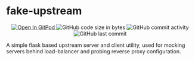 # fake-upstream

<p align="center">
  <a href="https://gitpod.io#https://github.com/da-moon/fake-upstream">
    <img src="https://img.shields.io/badge/open%20in-gitpod-blue?logo=gitpod" alt="Open In GitPod">
  </a>
  <img src="https://img.shields.io/github/languages/code-size/da-moon/fake-upstream" alt="GitHub code size in bytes">
  <img src="https://img.shields.io/github/commit-activity/w/da-moon/fake-upstream" alt="GitHub commit activity">
  <img src="https://img.shields.io/github/last-commit/da-moon/fake-upstream/master" alt="GitHub last commit">
</p>

A simple flask based upstream server and client utility, used for mocking servers behind load-balancer and probing reverse proxy configuration.
